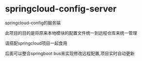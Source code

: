 # springcloud-config-server
springcloud-config的服务端

此项目的目的是将原来本地模块的配置文件统一到远程仓库来统一管理

请搭配springcloud项目一起食用



后面可以整合springboot bus来实现修改远程配置,项目实时自动更新